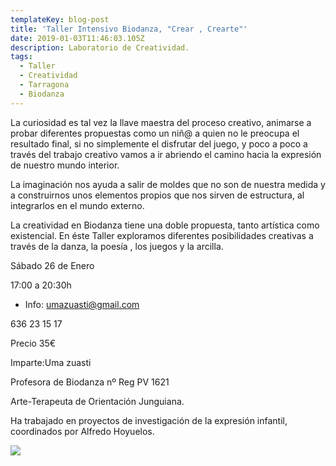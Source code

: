```yaml
---
templateKey: blog-post
title: 'Taller Intensivo Biodanza, "Crear , Crearte"'
date: 2019-01-03T11:46:03.105Z
description: Laboratorio de Creatividad.
tags:
  - Taller
  - Creatividad
  - Tarragona
  - Biodanza
---
```

La curiosidad es tal vez la llave maestra del proceso creativo, animarse a probar diferentes propuestas como un niñ@ a quien no le preocupa el resultado final, si no simplemente el disfrutar del juego, y poco a poco a través del trabajo creativo vamos a ir abriendo el camino hacia la expresión de nuestro mundo interior.



La imaginación nos ayuda a salir de moldes que no son de nuestra medida y a construirnos unos elementos propios que nos sirven de estructura, al integrarlos en el mundo externo.



La creatividad en Biodanza tiene una doble propuesta, tanto artística como existencial. En éste Taller exploramos diferentes posibilidades creativas a través de la danza, la poesía , los juegos y la arcilla.

Sábado 26 de Enero

17:00 a 20:30h

+ Info: umazuasti@gmail.com

636 23 15 17

Precio 35€

Imparte:Uma zuasti

Profesora de Biodanza nº Reg PV 1621

Arte-Terapeuta de Orientación Junguiana.

Ha trabajado en proyectos de investigación de la expresión infantil, coordinados por Alfredo Hoyuelos.

![](/img/taller-intensivo-biodanza.jpg)
